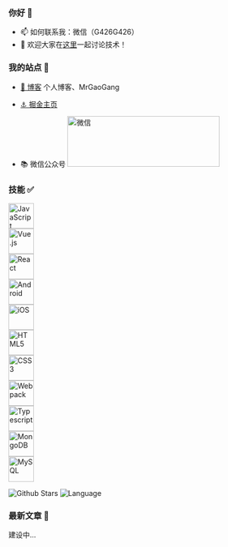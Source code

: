 ### 你好 👋

- 📫 如何联系我：微信（G426G426）
- 👯 欢迎大家在[这里](https://github.com/MrGaoGang/mrgaogang/issues/new)一起讨论技术！


### 我的站点 📍

- [🔴 博客](http://mrgaogang.github.io/)   个人博客、MrGaoGang 

- [⚓ 掘金主页](https://juejin.im/user/1697301684039869/posts?sort=popular)  

- 📚 微信公众号 <img src="https://p1-juejin.byteimg.com/tos-cn-i-k3u1fbpfcp/30ffc78d32144262b56c63e2022aeac0~tplv-k3u1fbpfcp-zoom-1.image" alt="微信" width="300px" height="100px" />


### 技能 ✅

<div style="display:grid;">
  <img src="https://devicons.github.io/devicon/devicon.git/icons/javascript/javascript-original.svg" alt="JavaScript" width="50px" />
  <img src="https://devicons.github.io/devicon/devicon.git/icons/vuejs/vuejs-original-wordmark.svg" alt="Vue.js" width="50px" />
  <img src="https://devicons.github.io/devicon/devicon.git/icons/react/react-original-wordmark.svg" alt="React" width="50px" />
  <img src="https://devicons.github.io/devicon/devicon.git/icons/android/android-original.svg" alt="Android" width="50px" />
  <img src="https://devicons.github.io/devicon/devicon.git/icons/apple/apple-original.svg" alt="iOS" width="50px" />
  <img src="https://devicons.github.io/devicon/devicon.git/icons/html5/html5-original-wordmark.svg" alt="HTML5" width="50px" />
  <img src="https://devicons.github.io/devicon/devicon.git/icons/css3/css3-original-wordmark.svg" alt="CSS3" width="50px" />
  <img src="https://devicons.github.io/devicon/devicon.git/icons/webpack/webpack-original.svg" alt="Webpack" width="50px" />
  <img src="https://devicons.github.io/devicon/devicon.git/icons/typescript/typescript-original.svg" alt="Typescript" width="50px" />
  <img src="https://devicons.github.io/devicon/devicon.git/icons/mongodb/mongodb-original-wordmark.svg" alt="MongoDB" width="50px" />
  <img src="https://devicons.github.io/devicon/devicon.git/icons/mysql/mysql-original-wordmark.svg" alt="MySQL" width="50px" />
</div>


![Github Stars](https://github-readme-stats.vercel.app/api?username=mrgaogang&show_icons=true&hide=contribs)
![Language](https://github-readme-stats.vercel.app/api/top-langs/?username=mrgaogang&layout=compact)



### 最新文章 📄

建设中...






